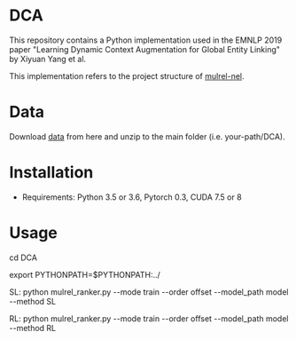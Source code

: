 # DCA
This repository contains a Python implementation used in the EMNLP 2019 paper "Learning Dynamic Context Augmentation for Global Entity Linking" by Xiyuan Yang et al.

This implementation refers to the project structure of [mulrel-nel](https://github.com/lephong/mulrel-nel).

# Data
Download [data](https://drive.google.com/file/d/1xW-t80cKDMx3ZL-hrRUxlm6QMZIRvUyU/view) from here and unzip to the main folder (i.e. your-path/DCA). 

# Installation

- Requirements: Python 3.5 or 3.6, Pytorch 0.3, CUDA 7.5 or 8

# Usage
cd DCA

export PYTHONPATH=$PYTHONPATH:../

SL: python mulrel_ranker.py --mode train --order offset --model_path model --method SL

RL: python mulrel_ranker.py --mode train --order offset --model_path model --method RL
